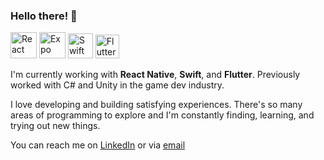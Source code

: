 ### Hello there! 👀

<img alt="React" src="https://reactnative.dev/img/header_logo.svg" height="42"> <img alt="Expo" src="https://upload.wikimedia.org/wikipedia/commons/thumb/4/48/Expo-logo-wordmark.svg/114px-Expo-logo-wordmark.svg.png" height="42"> <img alt="Swift" src="https://developer.apple.com/assets/elements/icons/swift/swift-64x64.png" height="40"> <img alt="Flutter" src="https://docs.flutter.dev/assets/images/branding/flutter/logo/default.svg" height="38"  />

I'm currently working with **React Native**, **Swift**, and **Flutter**. Previously worked with C# and Unity in the game dev industry.

I love developing and building satisfying experiences. There's so many areas of programming to explore and I'm constantly finding, learning, and trying out new things.

You can reach me on [LinkedIn](https://www.linkedin.com/in/mkdesilva/) or via [email](mailto:dev.mkdesilva@gmail.com)

